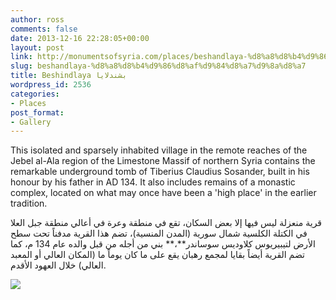 ```yaml
---
author: ross
comments: false
date: 2013-12-16 22:28:05+00:00
layout: post
link: http://monumentsofsyria.com/places/beshandlaya-%d8%a8%d8%b4%d9%86%d8%af%d9%84%d8%a7%d9%8a%d8%a7/
slug: beshandlaya-%d8%a8%d8%b4%d9%86%d8%af%d9%84%d8%a7%d9%8a%d8%a7
title: Beshindlaya بشندلايا
wordpress_id: 2536
categories:
- Places
post_format:
- Gallery
---
```


This isolated and sparsely inhabited village in the remote reaches of the Jebel al-Ala region of the Limestone Massif of northern Syria contains the remarkable underground tomb of Tiberius Claudius Sosander, built in his honour by his father in AD 134. It also includes remains of a monastic complex, located on what may once have been a 'high place' in the earlier tradition.


قرية منعزلة ليس فيها إلا بعض السكان، تقع في منطقة وعرة في أعالي منطقة جبل العلا في الكتلة الكلسية شمال سورية (المدن المنسية)، تضم هذا القرية مدفناً تحت سطح الأرض لتيبيريوس كلاوديس سوساندر**،** بني من أجله من قبل والده عام 134 م، كما تضم القرية أيضاً بقايا لمجمع رهبان يقع على ما كان يوماً ما (المكان العالي أو المعبد العالي) خلال العهود الأقدم.


![](http://monumentsofsyria.com/nextgen-attach_to_post/preview/id--2547)




